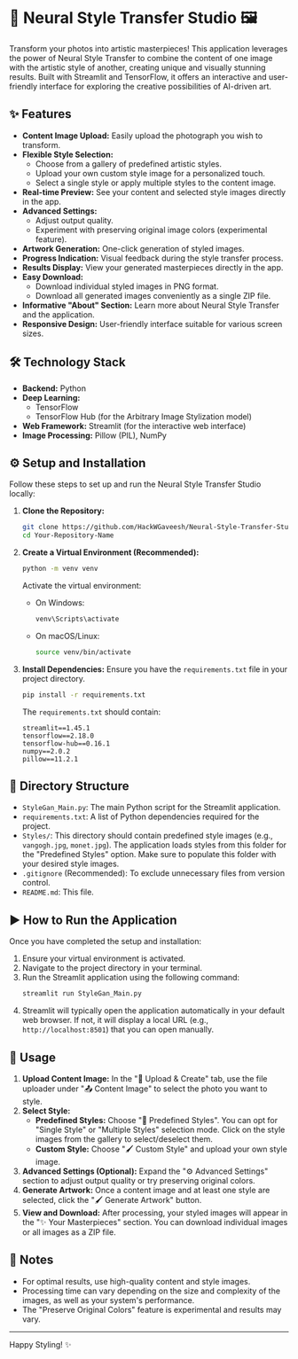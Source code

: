 # 🎨 Neural Style Transfer Studio 🖼️

Transform your photos into artistic masterpieces! This application leverages the power of Neural Style Transfer to combine the content of one image with the artistic style of another, creating unique and visually stunning results. Built with Streamlit and TensorFlow, it offers an interactive and user-friendly interface for exploring the creative possibilities of AI-driven art.

## ✨ Features

* **Content Image Upload:** Easily upload the photograph you wish to transform.
* **Flexible Style Selection:**
    * Choose from a gallery of predefined artistic styles.
    * Upload your own custom style image for a personalized touch.
    * Select a single style or apply multiple styles to the content image.
* **Real-time Preview:** See your content and selected style images directly in the app.
* **Advanced Settings:**
    * Adjust output quality.
    * Experiment with preserving original image colors (experimental feature).
* **Artwork Generation:** One-click generation of styled images.
* **Progress Indication:** Visual feedback during the style transfer process.
* **Results Display:** View your generated masterpieces directly in the app.
* **Easy Download:**
    * Download individual styled images in PNG format.
    * Download all generated images conveniently as a single ZIP file.
* **Informative "About" Section:** Learn more about Neural Style Transfer and the application.
* **Responsive Design:** User-friendly interface suitable for various screen sizes.

## 🛠️ Technology Stack

* **Backend:** Python
* **Deep Learning:**
    * TensorFlow
    * TensorFlow Hub (for the Arbitrary Image Stylization model)
* **Web Framework:** Streamlit (for the interactive web interface)
* **Image Processing:** Pillow (PIL), NumPy

## ⚙️ Setup and Installation

Follow these steps to set up and run the Neural Style Transfer Studio locally:

1.  **Clone the Repository:**
    ```bash
    git clone https://github.com/HackWGaveesh/Neural-Style-Transfer-Studio.git
    cd Your-Repository-Name
    ```

2.  **Create a Virtual Environment (Recommended):**
    ```bash
    python -m venv venv
    ```
    Activate the virtual environment:
    * On Windows:
        ```bash
        venv\Scripts\activate
        ```
    * On macOS/Linux:
        ```bash
        source venv/bin/activate
        ```

3.  **Install Dependencies:**
    Ensure you have the `requirements.txt` file in your project directory.
    ```bash
    pip install -r requirements.txt
    ```
    The `requirements.txt` should contain:
    ```
    streamlit==1.45.1
    tensorflow==2.18.0
    tensorflow-hub==0.16.1
    numpy==2.0.2
    pillow==11.2.1
    ```

## 📁 Directory Structure

* `StyleGan_Main.py`: The main Python script for the Streamlit application.
* `requirements.txt`: A list of Python dependencies required for the project.
* `Styles/`: This directory should contain predefined style images (e.g., `vangogh.jpg`, `monet.jpg`). The application loads styles from this folder for the "Predefined Styles" option. Make sure to populate this folder with your desired style images.
* `.gitignore` (Recommended): To exclude unnecessary files from version control.
* `README.md`: This file.

## ▶️ How to Run the Application

Once you have completed the setup and installation:

1.  Ensure your virtual environment is activated.
2.  Navigate to the project directory in your terminal.
3.  Run the Streamlit application using the following command:
    ```bash
    streamlit run StyleGan_Main.py
    ```
4.  Streamlit will typically open the application automatically in your default web browser. If not, it will display a local URL (e.g., `http://localhost:8501`) that you can open manually.

## 🚀 Usage

1.  **Upload Content Image:** In the "📸 Upload & Create" tab, use the file uploader under "📤 Content Image" to select the photo you want to style.
2.  **Select Style:**
    * **Predefined Styles:** Choose "🎨 Predefined Styles". You can opt for "Single Style" or "Multiple Styles" selection mode. Click on the style images from the gallery to select/deselect them.
    * **Custom Style:** Choose "🖌️ Custom Style" and upload your own style image.
3.  **Advanced Settings (Optional):** Expand the "⚙️ Advanced Settings" section to adjust output quality or try preserving original colors.
4.  **Generate Artwork:** Once a content image and at least one style are selected, click the "🖌️ Generate Artwork" button.
5.  **View and Download:** After processing, your styled images will appear in the "✨ Your Masterpieces" section. You can download individual images or all images as a ZIP file.

## 📝 Notes

* For optimal results, use high-quality content and style images.
* Processing time can vary depending on the size and complexity of the images, as well as your system's performance.
* The "Preserve Original Colors" feature is experimental and results may vary.

---

Happy Styling! ✨
